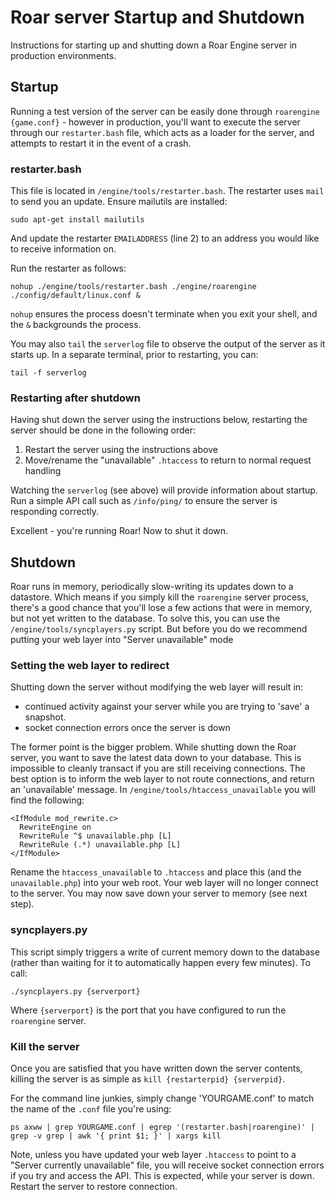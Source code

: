 # Roar server Startup and Shutdown

Instructions for starting up and shutting down a Roar Engine server in production environments.

## Startup
Running a test version of the server can be easily done through `roarengine {game.conf}` - however in production, you'll want to execute the server through our `restarter.bash` file, which acts as a loader for the server, and attempts to restart it in the event of a crash.

### restarter.bash
This file is located in `/engine/tools/restarter.bash`. The restarter uses `mail` to send you an update. Ensure mailutils are installed:

    sudo apt-get install mailutils

And update the restarter `EMAILADDRESS` (line 2) to an address you would like to receive information on.

Run the restarter as follows:

    nohup ./engine/tools/restarter.bash ./engine/roarengine ./config/default/linux.conf &

`nohup` ensures the process doesn't terminate when you exit your shell, and the `&` backgrounds the process.

You may also `tail` the `serverlog` file to observe the output of the server as it starts up. In a separate terminal, prior to restarting, you can:

    tail -f serverlog

### Restarting after shutdown
Having shut down the server using the instructions below, restarting the server should be done in the following order:

1. Restart the server using the instructions above
2. Move/rename the "unavailable" `.htaccess` to return to normal request handling

Watching the `serverlog` (see above) will provide information about startup. Run a simple API call such as `/info/ping/` to ensure the server is responding correctly.

Excellent - you're running Roar! Now to shut it down.

## Shutdown
Roar runs in memory, periodically slow-writing its updates down to a datastore. Which means if you simply kill the `roarengine` server process, there's a good chance that you'll lose a few actions that were in memory, but not yet written to the database. To solve this, you can use the `/engine/tools/syncplayers.py` script. But before you do we recommend putting your web layer into "Server unavailable" mode

### Setting the web layer to redirect
Shutting down the server without modifying the web layer will result in:

- continued activity against your server while you are trying to 'save' a snapshot.
- socket connection errors once the server is down

The former point is the bigger problem. While shutting down the Roar server, you want to save the latest data down to your database. This is impossible to cleanly transact if you are still receiving connections. The best option is to inform the web layer to not route connections, and return an 'unavailable' message. In `/engine/tools/htaccess_unavailable` you will find the following:

    <IfModule mod_rewrite.c>
      RewriteEngine on
      RewriteRule ^$ unavailable.php [L]
      RewriteRule (.*) unavailable.php [L]
    </IfModule>

Rename the `htaccess_unavailable` to `.htaccess` and place this (and the `unavailable.php`) into your web root. Your web layer will no longer connect to the server. You may now save down your server to memory (see next step).

### syncplayers.py
This script simply triggers a write of current memory down to the database (rather than waiting for it to automatically happen every few minutes). To call:

    ./syncplayers.py {serverport}
    
Where `{serverport}` is the port that you have configured to run the `roarengine` server.

### Kill the server
Once you are satisfied that you have written down the server contents, killing the server is as simple as `kill {restarterpid} {serverpid}`.

For the command line junkies, simply change 'YOURGAME.conf' to match the name of the `.conf` file you're using:

    ps axww | grep YOURGAME.conf | egrep '(restarter.bash|roarengine)' | grep -v grep | awk '{ print $1; }' | xargs kill

Note, unless you have updated your web layer `.htaccess` to point to a "Server currently unavailable" file, you will receive socket connection errors if you try and access the API. This is expected, while your server is down. Restart the server to restore connection.
